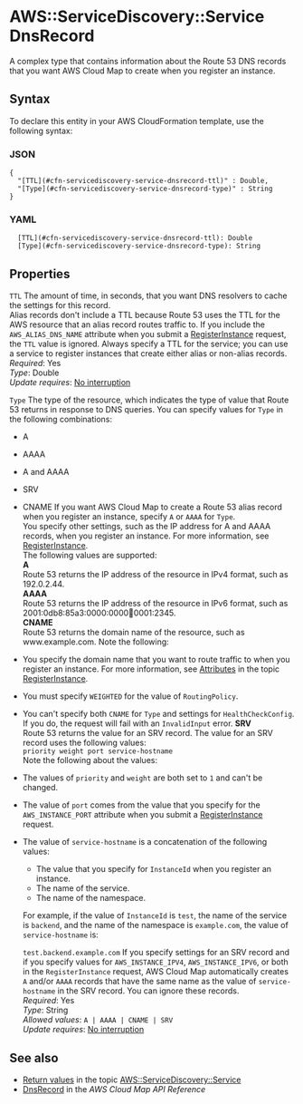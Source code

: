 # AWS::ServiceDiscovery::Service DnsRecord<a name="aws-properties-servicediscovery-service-dnsrecord"></a>

A complex type that contains information about the Route 53 DNS records that you want AWS Cloud Map to create when you register an instance\.

## Syntax<a name="aws-properties-servicediscovery-service-dnsrecord-syntax"></a>

To declare this entity in your AWS CloudFormation template, use the following syntax:

### JSON<a name="aws-properties-servicediscovery-service-dnsrecord-syntax.json"></a>

```
{
  "[TTL](#cfn-servicediscovery-service-dnsrecord-ttl)" : Double,
  "[Type](#cfn-servicediscovery-service-dnsrecord-type)" : String
}
```

### YAML<a name="aws-properties-servicediscovery-service-dnsrecord-syntax.yaml"></a>

```
  [TTL](#cfn-servicediscovery-service-dnsrecord-ttl): Double
  [Type](#cfn-servicediscovery-service-dnsrecord-type): String
```

## Properties<a name="aws-properties-servicediscovery-service-dnsrecord-properties"></a>

`TTL`  <a name="cfn-servicediscovery-service-dnsrecord-ttl"></a>
The amount of time, in seconds, that you want DNS resolvers to cache the settings for this record\.  
Alias records don't include a TTL because Route 53 uses the TTL for the AWS resource that an alias record routes traffic to\. If you include the `AWS_ALIAS_DNS_NAME` attribute when you submit a [RegisterInstance](https://docs.aws.amazon.com/cloud-map/latest/api/API_RegisterInstance.html) request, the `TTL` value is ignored\. Always specify a TTL for the service; you can use a service to register instances that create either alias or non\-alias records\.
*Required*: Yes  
*Type*: Double  
*Update requires*: [No interruption](https://docs.aws.amazon.com/AWSCloudFormation/latest/UserGuide/using-cfn-updating-stacks-update-behaviors.html#update-no-interrupt)

`Type`  <a name="cfn-servicediscovery-service-dnsrecord-type"></a>
The type of the resource, which indicates the type of value that Route 53 returns in response to DNS queries\. You can specify values for `Type` in the following combinations:  
+ A
+ AAAA
+ A and AAAA
+ SRV
+ CNAME
If you want AWS Cloud Map to create a Route 53 alias record when you register an instance, specify `A` or `AAAA` for `Type`\.  
You specify other settings, such as the IP address for A and AAAA records, when you register an instance\. For more information, see [RegisterInstance](https://docs.aws.amazon.com/cloud-map/latest/api/API_RegisterInstance.html)\.  
The following values are supported:  
**A**  
Route 53 returns the IP address of the resource in IPv4 format, such as 192\.0\.2\.44\.  
**AAAA**  
Route 53 returns the IP address of the resource in IPv6 format, such as 2001:0db8:85a3:0000:0000:abcd:0001:2345\.  
**CNAME**  
Route 53 returns the domain name of the resource, such as www\.example\.com\. Note the following:  
+ You specify the domain name that you want to route traffic to when you register an instance\. For more information, see [Attributes](https://docs.aws.amazon.com/cloud-map/latest/api/API_RegisterInstance.html#cloudmap-RegisterInstance-request-Attributes) in the topic [RegisterInstance](https://docs.aws.amazon.com/cloud-map/latest/api/API_RegisterInstance.html)\.
+ You must specify `WEIGHTED` for the value of `RoutingPolicy`\.
+ You can't specify both `CNAME` for `Type` and settings for `HealthCheckConfig`\. If you do, the request will fail with an `InvalidInput` error\.
**SRV**  
Route 53 returns the value for an SRV record\. The value for an SRV record uses the following values:  
`priority weight port service-hostname`  
Note the following about the values:  
+ The values of `priority` and `weight` are both set to `1` and can't be changed\. 
+ The value of `port` comes from the value that you specify for the `AWS_INSTANCE_PORT` attribute when you submit a [RegisterInstance](https://docs.aws.amazon.com/cloud-map/latest/api/API_RegisterInstance.html) request\. 
+ The value of `service-hostname` is a concatenation of the following values:
  + The value that you specify for `InstanceId` when you register an instance\.
  + The name of the service\.
  + The name of the namespace\. 

  For example, if the value of `InstanceId` is `test`, the name of the service is `backend`, and the name of the namespace is `example.com`, the value of `service-hostname` is:

  `test.backend.example.com`
If you specify settings for an SRV record and if you specify values for `AWS_INSTANCE_IPV4`, `AWS_INSTANCE_IPV6`, or both in the `RegisterInstance` request, AWS Cloud Map automatically creates `A` and/or `AAAA` records that have the same name as the value of `service-hostname` in the SRV record\. You can ignore these records\.  
*Required*: Yes  
*Type*: String  
*Allowed values*: `A | AAAA | CNAME | SRV`  
*Update requires*: [No interruption](https://docs.aws.amazon.com/AWSCloudFormation/latest/UserGuide/using-cfn-updating-stacks-update-behaviors.html#update-no-interrupt)

## See also<a name="aws-properties-servicediscovery-service-dnsrecord--seealso"></a>
+  [Return values](https://docs.aws.amazon.com/AWSCloudFormation/latest/UserGuide/aws-resource-servicediscovery-service.html#aws-resource-servicediscovery-service-return-values) in the topic [AWS::ServiceDiscovery::Service](https://docs.aws.amazon.com/AWSCloudFormation/latest/UserGuide/aws-resource-servicediscovery-service.html) 
+  [DnsRecord](https://docs.aws.amazon.com/cloud-map/latest/api/API_DnsRecord.html) in the *AWS Cloud Map API Reference* 